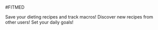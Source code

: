 #FITMED

Save your dieting recipes and track macros!
Discover new recipes from other users!
Set your daily goals!


